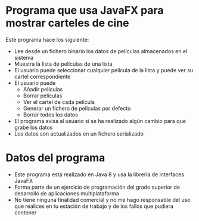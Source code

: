 # Programa que usa JavaFX para mostrar carteles de cine

Este programa hace los siguiente:

- Lee desde un fichero binario los datos de películas almacenados en el sistema
- Muestra la lista de películas de una lista
- El usuario puede seleccionar cualquier película de la lista y puede ver su cartel correspondiente
- El usuario puede
  - Añadir películas
  - Borrar películas
  - Ver el cartel de cada película
  - Generar un fichero de películas por defecto
  - Borrar todos los datos
- El programa avisa al usuario si se ha realizado algún cambio para que grabe los datos
- Los datos son actualizados en un fichero serializado

# Datos del programa

- Este programa está realizado en Java 8 y usa la librería de interfaces JavaFX
- Forma parte de un ejercicio de programación del grado superior de desarrollo de aplicaciones multiplataforma
- No tiene ninguna finalidad comercial y no me hago responsable del uso que realices en tu estación de trabajo y de los fallos que pudiera contener
